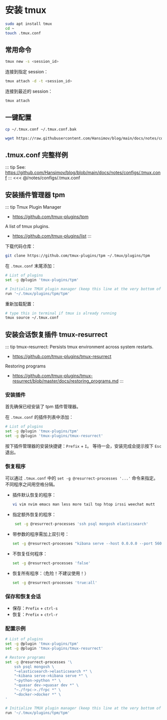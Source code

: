 # 安装 tmux

```sh
sudo apt install tmux
cd ~
touch .tmux.conf
```

## 常用命令

```sh
tmux new -s <session_id>
```

连接到指定 session：

```sh
tmux attach -d -t <session_id>
```

连接到最近的 session：

```sh
tmux attach
```


## 一键配置

```sh
cp ~/.tmux.conf ~/.tmux.conf.bak
```

```sh
wget https://raw.githubusercontent.com/Hansimov/blog/main/docs/notes/configs/.tmux.conf -O ~/.tmux.conf && tmux source ~/.tmux.conf
```

## .tmux.conf 完整样例

::: tip See: https://github.com/Hansimov/blog/blob/main/docs/notes/configs/.tmux.conf
:::
<<< @/notes/configs/.tmux.conf


## 安装插件管理器 tpm

::: tip Tmux Plugin Manager
  * https://github.com/tmux-plugins/tpm

A list of tmux plugins.
* https://github.com/tmux-plugins/list
:::


下载代码仓库：

```sh
git clone https://github.com/tmux-plugins/tpm ~/.tmux/plugins/tpm
```

在 `.tmux.conf` 末尾添加：

```sh
# List of plugins
set -g @plugin 'tmux-plugins/tpm'

# Initialize TMUX plugin manager (keep this line at the very bottom of tmux.conf)
run '~/.tmux/plugins/tpm/tpm'
```

重新加载配置：

```sh
# type this in terminal if tmux is already running
tmux source ~/.tmux.conf
```

## 安装会话恢复插件 tmux-resurrect

::: tip tmux-resurrect: Persists tmux environment across system restarts.
* https://github.com/tmux-plugins/tmux-resurrect

Restoring programs
* https://github.com/tmux-plugins/tmux-resurrect/blob/master/docs/restoring_programs.md
:::

### 安装插件

首先确保已经安装了 tpm 插件管理器。

在 `.tmux.conf` 的插件列表中添加：

```sh
# List of plugins
set -g @plugin 'tmux-plugins/tpm'
set -g @plugin 'tmux-plugins/tmux-resurrect'
```

按下插件管理器的安装快捷键：`Prefix` + `I`。
等待一会，安装完成会提示按下 `Esc` 退出。

### 恢复程序

可以通过 `.tmux.conf` 中的 `set -g @resurrect-processes '...'` 命令来指定。不同程序之间用空格分隔。

- 插件默认恢复的程序：
  ```sh
  vi vim nvim emacs man less more tail top htop irssi weechat mutt
  ```
- 指定额外恢复的程序：
  ```sh
   set -g @resurrect-processes 'ssh psql mongosh elasticsearch'
  ```
- 带参数的程序需加上双引号：
  ```sh
  set -g @resurrect-processes "kibana serve --host 0.0.0.0 --port 5601"
  ```
- 不恢复任何程序：
  ```sh
  set -g @resurrect-processes 'false'
  ```
- 恢复所有程序：<m>（危险！不建议使用！）</m>
  ```sh
  set -g @resurrect-processes 'true:all'
  ```

### 保存和恢复会话

- 保存：`Prefix` + `ctrl-s`
- 恢复：`Prefix` + `ctrl-r`

### 配置示例

```sh
# List of plugins
set -g @plugin 'tmux-plugins/tpm'
set -g @plugin 'tmux-plugins/tmux-resurrect'

# Restore programs
set -g @resurrect-processes '\
    ssh psql mongosh \
    "~elasticsearch->elasticsearch *" \
    "~kibana serve->kibana serve *" \
    "~python->python *" \
    "~quasar dev->quasar dev *" \
    "~./frpc->./frpc *" \
    "~docker->docker *" \
'

# Initialize TMUX plugin manager (keep this line at the very bottom of tmux.conf)
run '~/.tmux/plugins/tpm/tpm'
```